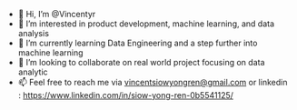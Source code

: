 - 👋 Hi, I’m @Vincentyr
- 👀 I’m interested in product development, machine learning, and data analysis
- 🌱 I’m currently learning Data Engineering and a step further into machine learning
- 💞️ I’m looking to collaborate on real world project focusing on data analytic 
- 📫 Feel free to reach me via vincentsiowyongren@gmail.com or linkedin : https://www.linkedin.com/in/siow-yong-ren-0b5541125/

<!---
Vincentyr/Vincentyr is a ✨ special ✨ repository because its `README.md` (this file) appears on your GitHub profile.
You can click the Preview link to take a look at your changes.
--->

